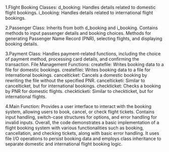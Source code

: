 1.Flight Booking Classes:
 d_booking: Handles details related to domestic flight bookings.
 i_booking: Handles details related to international flight bookings.
 
2.Passenger Class:
 Inherits from both d_booking and i_booking.
 Contains methods to input passenger details and booking choices.
 Methods for generating Passenger Name Record (PNR), selecting flights, and displaying booking details.

3.Payment Class:
 Handles payment-related functions, including the choice of payment method, processing card details, and confirming the transaction.
 File Management Functions:
 createfile: Writes booking data to a file for domestic bookings.
 createfilei: Writes booking data to a file for international bookings.
 cancelticket: Cancels a domestic booking by rewriting the file without the specified PNR.
 cancelticketi: Similar to cancelticket, but for international bookings.
 checkticket: Checks a booking by PNR for domestic flights.
 checkticketi: Similar to checkticket, but for international flights.

4.Main Function:
 Provides a user interface to interact with the booking system, allowing users to book, cancel, or check flight tickets.
 Contains input handling, switch-case structures for options, and error handling for invalid inputs.
 Overall, the code demonstrates a basic implementation of a flight booking system with various functionalities such as booking, cancellation, and checking tickets, 
 along with basic error handling. It uses file I/O operations to persist booking data and employs class inheritance to separate domestic and international flight 
 booking logic.
